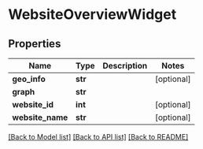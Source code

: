 # WebsiteOverviewWidget

## Properties
Name | Type | Description | Notes
------------ | ------------- | ------------- | -------------
**geo_info** | **str** |  | [optional] 
**graph** | **str** |  | 
**website_id** | **int** |  | [optional] 
**website_name** | **str** |  | [optional] 

[[Back to Model list]](../README.md#documentation-for-models) [[Back to API list]](../README.md#documentation-for-api-endpoints) [[Back to README]](../README.md)


